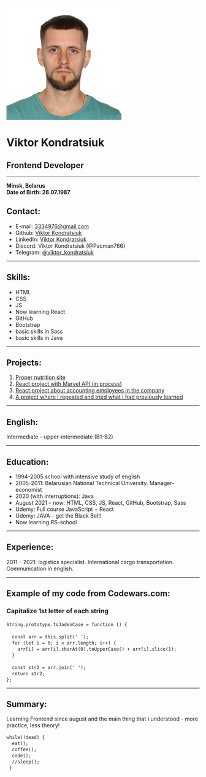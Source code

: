 ![](/img/cv-git-photo.png)

# **Viktor Kondratsiuk**

## **Frontend Developer**

---

**Minsk, Belarus**  
**Date of Birth: 28.07.1987**

## Contact:

- E-mail: [3334976@gmail.com](3334976@gmail.com)
- Github: [Viktor Kondratsiuk](https://github.com/Pacman766)
- LinkedIn: [Viktor Kondratsiuk](https://www.linkedin.com/in/viktor-kondratsiuk)
- Discord: Viktor Kondratsiuk (@Pacman766)
- Telegram: [@viktor_kondratsiuk](https://t.me/viktor_kondratsiuk)

---

## Skills:

- HTML
- CSS
- JS
- Now learning React
- GitHub
- Bootstrap
- basic skills in Sass
- basic skills in Java

---

## Projects:

1. [Proper nutrition site](https://github.com/Pacman766/Food)
2. [React project with Marvel API (in process)](https://github.com/Pacman766/marvel)
3. [React project about accounting employees in the company](https://github.com/Pacman766/employees_react)
4. [A project where I repeated and tried what I had previously learned](https://github.com/Pacman766/HikingGuide-Bootstrap)

---

## English:

Intermediate – upper-intermediate (B1-B2)

---

## Education:

- 1994-2005 school with intensive study of english
- 2005-2011: Belarusian National Technical University. Manager-economist
- 2020 (with interruptions): Java
- August 2021 – now: HTML, CSS, JS, React, GitHub, Bootstrap, Sass
- Udemy: Full course JavaScript + React
- Udemy: JAVA – get the Black Belt!
- Now learning RS-school

---

## Experience:

2011 – 2021: logistics specialist. International cargo transportation. Сommunication in english.

---

## Example of my code from Codewars.com:

### Capitalize 1st letter of each string

```
String.prototype.toJadenCase = function () {

  const arr = this.split(' ');
  for (let i = 0; i < arr.length; i++) {
    arr[i] = arr[i].charAt(0).toUpperCase() + arr[i].slice(1);
  }

  const str2 = arr.join(' ');
  return str2;
};
```

---

## Summary:

Learning Frontend since august and the main thing that i understood - more practice, less theory!

```
while(!dead) {
  eat();
  coffee();
  code();
  //sleep();
 }
```

